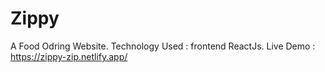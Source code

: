 # Zippy
A Food Odring Website.
  Technology Used : frontend ReactJs.
  Live Demo : https://zippy-zip.netlify.app/
